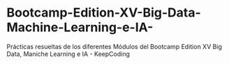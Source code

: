 # Bootcamp-Edition-XV-Big-Data-Machine-Learning-e-IA-
Prácticas resueltas de los diferentes Módulos del Bootcamp Edition XV Big Data, Maniche Learning e IA - KeepCoding
